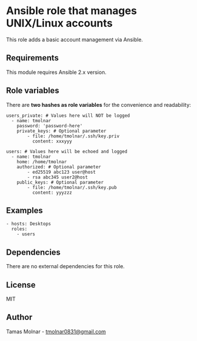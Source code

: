 # Ansible role that manages UNIX/Linux accounts

This role adds a basic account management via Ansible.

## Requirements

This module requires Ansible 2.x version.

## Role variables

There are **two hashes as role variables** for the convenience and readability:

```
users_private: # Values here will NOT be logged
  - name: tmolnar
    password: 'password-here'
    private_keys: # Optional parameter
        - file: /home/tmolnar/.ssh/key.priv
          content: xxxyyy
    
users: # Values here will be echoed and logged
  - name: tmolnar
    home: /home/tmolnar
    authorized: # Optional parameter
        - ed25519 abc123 user@host
        - rsa abc345 user2@host
    public_keys: # Optional parameter
        - file: /home/tmolnar/.ssh/key.pub
          content: yyyzzz
```

## Examples

```
- hosts: Desktops 
  roles:
    - users
```

## Dependencies

There are no external dependencies for this role.

## License

MIT

## Author

Tamas Molnar - <tmolnar0831@gmail.com>
